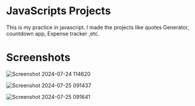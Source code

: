 # JavaScripts Projects
This is my practice in javascript. I made the projects like quotes Generator, countdown app, Expense tracker ,etc.

# Screenshots
![Screenshot 2024-07-24 114620](https://github.com/user-attachments/assets/4076cde5-f251-41a5-a06d-dd2384b4759c)

![Screenshot 2024-07-25 091437](https://github.com/user-attachments/assets/81d30f11-e6c9-4cde-9792-9ec96e9e352f)

![Screenshot 2024-07-25 091641](https://github.com/user-attachments/assets/540b914b-1c70-4c4f-8c8a-f207d22183bd)
